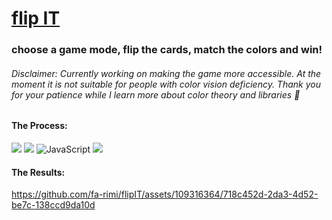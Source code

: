 <span align="left">
<h1>
<a href="https://fa-rimi.github.io/flipIT/">flip IT</a>
</h1>
<h3>choose a game mode, flip the cards, match the colors and win!</h3>
<h6>Disclaimer: Currently working on making the game more accessible. At the moment it is not suitable for people with color vision deficiency. Thank you for your patience while I learn more about color theory and libraries 🫡</h6>
</span>

<h4>The Process: </h4>
<span align="center">
<img src="https://img.shields.io/badge/HTML5-E34F26?style=for-the-badge&logo=html5&logoColor=white">
<img src="https://img.shields.io/badge/CSS3-1572B6?style=for-the-badge&logo=css3&logoColor=white">
<img src="https://img.shields.io/badge/JavaScript-F7DF1E?style=for-the-badge&logo=javascript&logoColor=black" alt="JavaScript">
<a href="https://open.spotify.com/album/3uPOSDtQ4ZX6NbHhdIzESH?si=zM_Ape8gTUOc2HIlp7ufrg"><img src="https://img.shields.io/badge/Work Mode-1ED760?&style=for-the-badge&logo=spotify&logoColor=white"></a>
</span>

<br>

<h4>The Results: </h4>

https://github.com/fa-rimi/flipIT/assets/109316364/718c452d-2da3-4d52-be7c-138ccd9da10d

